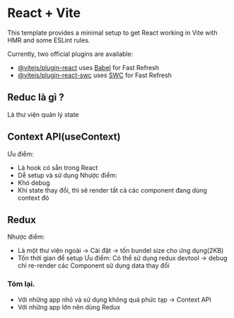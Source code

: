 # React + Vite

This template provides a minimal setup to get React working in Vite with HMR and some ESLint rules.

Currently, two official plugins are available:

- [@vitejs/plugin-react](https://github.com/vitejs/vite-plugin-react/blob/main/packages/plugin-react/README.md) uses [Babel](https://babeljs.io/) for Fast Refresh
- [@vitejs/plugin-react-swc](https://github.com/vitejs/vite-plugin-react-swc) uses [SWC](https://swc.rs/) for Fast Refresh

## Reduc là gì ?

Là thư viện quản lý state

## Context API(useContext)

Ưu điểm:

- Là hook có sẵn trong React
- Dễ setup và sử dụng
  Nhược điểm:
- Khó debug
- Khi state thay đổi, thì sẽ render tất cả các component đang dùng context đó

## Redux

Nhược điểm:

- Là một thư viện ngoài -> Cài đặt -> tốn bundel size cho ứng dụng(2KB)
- Tốn thời gian để setup
  Ưu điểm:
  Có thể sử dụng redux devtool -> debug
  chỉ re-render các Component sử dụng data thay đổi

### Tóm lại.

- Với những app nhỏ và sử dụng không quá phức tạp -> Context API
- Với những app lớn nên dùng Redux
